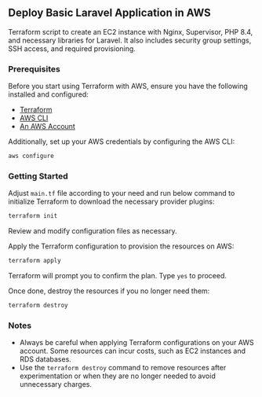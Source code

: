 ## Deploy Basic Laravel Application in AWS

Terraform script to create an EC2 instance with Nginx, Supervisor, PHP 8.4, and necessary libraries for Laravel. It also includes security group settings, SSH access, and required provisioning.

### Prerequisites

Before you start using Terraform with AWS, ensure you have the following installed and configured:

- [Terraform](https://www.terraform.io/downloads.html)
- [AWS CLI](https://aws.amazon.com/cli/)
- [An AWS Account](https://aws.amazon.com/)

Additionally, set up your AWS credentials by configuring the AWS CLI:

```bash
aws configure
```

### Getting Started

Adjust ```main.tf``` file according to your need and run below command to initialize Terraform to download the necessary provider plugins:

```bash
terraform init
```

Review and modify configuration files as necessary.

Apply the Terraform configuration to provision the resources on AWS:

```bash
terraform apply
```

Terraform will prompt you to confirm the plan. Type `yes` to proceed.

Once done, destroy the resources if you no longer need them:

```bash
terraform destroy
```

### Notes
- Always be careful when applying Terraform configurations on your AWS account. Some resources can incur costs, such as EC2 instances and RDS databases.
- Use the `terraform destroy` command to remove resources after experimentation or when they are no longer needed to avoid unnecessary charges.